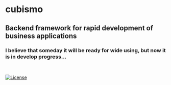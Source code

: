 # cubismo

## Backend framework for rapid development of business applications

### I believe that someday it will be ready for wide using, but now it is in develop progress...

</br>

[![License](https://img.shields.io/badge/license-MIT-blue.svg)](/LICENSE)